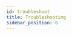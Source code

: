 ```yaml
---
id: troubleshoot
title: Troubleshooting
sidebar_position: 6
---
```



<!--
 test that your setup works
  - waap engine works
  - bouncer works
  - test given rules
  - view cscli metrics
  - explain overall metrics


-->